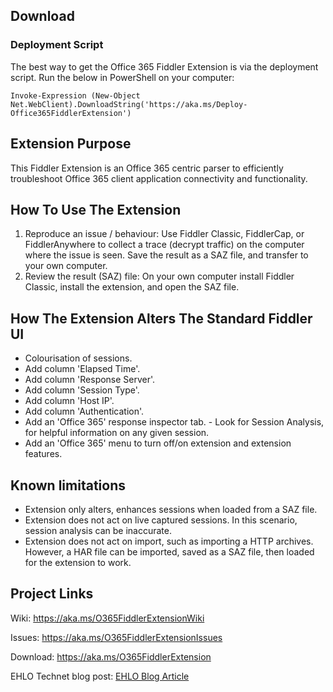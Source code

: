 ## Download

### Deployment Script
The best way to get the Office 365 Fiddler Extension is via the deployment script. Run the below in PowerShell on your computer: 

`Invoke-Expression (New-Object Net.WebClient).DownloadString('https://aka.ms/Deploy-Office365FiddlerExtension')`

## Extension Purpose
This Fiddler Extension is an Office 365 centric parser to efficiently troubleshoot Office 365 client application connectivity and functionality.

## How To Use The Extension
1. Reproduce an issue / behaviour: Use Fiddler Classic, FiddlerCap, or FiddlerAnywhere to collect a trace (decrypt traffic) on the computer where the issue is seen. Save the result as a SAZ file, and transfer to your own computer.
2. Review the result (SAZ) file: On your own computer install Fiddler Classic, install the extension, and open the SAZ file.

## How The Extension Alters The Standard Fiddler UI

* Colourisation of sessions.
* Add column 'Elapsed Time'.
* Add column 'Response Server'.
* Add column 'Session Type'.
* Add column 'Host IP'.
* Add column 'Authentication'.
* Add an 'Office 365' response inspector tab. - Look for Session Analysis, for helpful information on any given session.
* Add an 'Office 365' menu to turn off/on extension and extension features.

## Known limitations
* Extension only alters, enhances sessions when loaded from a SAZ file.
* Extension does not act on live captured sessions. In this scenario, session analysis can be inaccurate.
* Extension does not act on import, such as importing a HTTP archives. However, a HAR file can be imported, saved as a SAZ file, then loaded for the extension to work.

## Project Links

Wiki: <a href="https://aka.ms/O365FiddlerExtensionWiki" target="_blank">https://aka.ms/O365FiddlerExtensionWiki</a>

Issues: <a href="https://aka.ms/O365FiddlerExtensionIssues" target="_blank">https://aka.ms/O365FiddlerExtensionIssues</a>

Download: <a href="https://aka.ms/O365FiddlerExtension" target="_blank">https://aka.ms/O365FiddlerExtension</a>

EHLO Technet blog post: <a href="https://techcommunity.microsoft.com/t5/exchange-team-blog/introducing-the-exchange-online-fiddler-extension/ba-p/608788" target="_blank">EHLO Blog Article</a>
